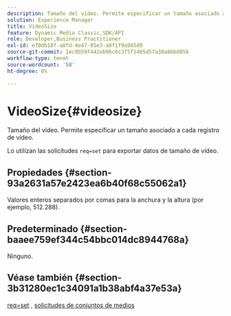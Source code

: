```yaml
---
description: Tamaño del vídeo. Permite especificar un tamaño asociado a cada registro de vídeo.
solution: Experience Manager
title: VideoSize
feature: Dynamic Media Classic,SDK/API
role: Developer,Business Practitioner
exl-id: e70db18f-a8fd-4e47-85e3-a0f1f9a945d9
source-git-commit: 1ec8b59f442eb96c6c3f5f1405d57a38a86bd056
workflow-type: tm+mt
source-wordcount: '58'
ht-degree: 8%

---
```


# VideoSize{#videosize}

Tamaño del vídeo. Permite especificar un tamaño asociado a cada registro de vídeo.

Lo utilizan las solicitudes `req=set` para exportar datos de tamaño de vídeo.

## Propiedades {#section-93a2631a57e2423ea6b40f68c55062a1}

Valores enteros separados por comas para la anchura y la altura (por ejemplo, 512.288).

## Predeterminado {#section-baaee759ef344c54bbc014dc8944768a}

Ninguno.

## Véase también {#section-3b31280ec1c34091a1b38abf4a37e53a}

[req=set](/help/aem-is-ir-api/is-api/http-ref/image-serving-api-ref/c-http-protocol-reference/c-command-reference/r-req/r-set.md) ,  [solicitudes de conjuntos de medios](/help/aem-is-ir-api/is-api/http-ref/image-serving-api-ref/c-http-protocol-reference/c-syntax-and-features/r-media-set-requests.md)

